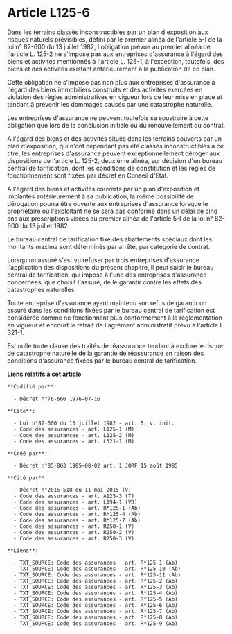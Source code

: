 # Article L125-6

Dans les terrains classés inconstructibles par un plan d'exposition aux risques naturels prévisibles, défini par le premier
alinéa de l'article 5-I de la loi n° 82-600 du 13 juillet 1982, l'obligation prévue au premier alinéa de l'article L. 125-2
ne s'impose pas aux entreprises d'assurance à l'égard des biens et activités mentionnés à l'article L. 125-1, à l'exception,
toutefois, des biens et des activités existant antérieurement à la publication de ce plan.

Cette obligation ne s'impose pas non plus aux entreprises d'assurance à l'égard des biens immobiliers construits et des
activités exercées en violation des règles administratives en vigueur lors de leur mise en place et tendant à prévenir les
dommages causés par une catastrophe naturelle.

Les entreprises d'assurance ne peuvent toutefois se soustraire à cette obligation que lors de la conclusion initiale ou du
renouvellement du contrat.

A l'égard des biens et des activités situés dans les terrains couverts par un plan d'exposition, qui n'ont cependant pas été
classés inconstructibles à ce titre, les entreprises d'assurance peuvent exceptionnellement déroger aux dispositions de
l'article L. 125-2, deuxième alinéa, sur décision d'un bureau central de tarification, dont les conditions de constitution et
les règles de fonctionnement sont fixées par décret en Conseil d'Etat.

A l'égard des biens et activités couverts par un plan d'exposition et implantés antérieurement à sa publication, la même
possibilité de dérogation pourra être ouverte aux entreprises d'assurance lorsque le propriétaire ou l'exploitant ne se sera
pas conformé dans un délai de cinq ans aux prescriptions visées au premier alinéa de l'article 5-I de la loi n° 82-600 du 13
juillet 1982.

Le bureau central de tarification fixe des abattements spéciaux dont les montants maxima sont déterminés par arrêté, par
catégorie de contrat.

Lorsqu'un assuré s'est vu refuser par trois entreprises d'assurance l'application des dispositions du présent chapitre, il
peut saisir le bureau central de tarification, qui impose à l'une des entreprises d'assurance concernées, que choisit
l'assuré, de le garantir contre les effets des catastrophes naturelles.

Toute entreprise d'assurance ayant maintenu son refus de garantir un assuré dans les conditions fixées par le bureau central
de tarification est considérée comme ne fonctionnant plus conformément à la réglementation en vigueur et encourt le retrait
de l'agrément administratif prévu à l'article L. 321-1.

Est nulle toute clause des traités de réassurance tendant à exclure le risque de catastrophe naturelle de la garantie de
réassurance en raison des conditions d'assurance fixées par le bureau central de tarification.

**Liens relatifs à cet article**

	**Codifié par**:

	  - Décret n°76-666 1976-07-16

	**Cite**:

	  - Loi n°82-600 du 13 juillet 1982 - art. 5, v. init.
	  - Code des assurances - art. L125-1 (M)
	  - Code des assurances - art. L125-2 (M)
	  - Code des assurances - art. L321-1 (M)

	**Créé par**:

	  - Décret n°85-863 1985-08-02 art. 1 JORF 15 août 1985

	**Cité par**:

	  - Décret n°2015-518 du 11 mai 2015 (V)
	  - Code des assurances - art. A125-3 (T)
	  - Code des assurances - art. L194-1 (VD)
	  - Code des assurances - art. R*125-1 (Ab)
	  - Code des assurances - art. R*125-4 (Ab)
	  - Code des assurances - art. R*125-7 (Ab)
	  - Code des assurances - art. R250-1 (V)
	  - Code des assurances - art. R250-2 (V)
	  - Code des assurances - art. R250-3 (V)

	**Liens**:

	  - TXT_SOURCE: Code des assurances - art. R*125-1 (Ab)
	  - TXT_SOURCE: Code des assurances - art. R*125-10 (Ab)
	  - TXT_SOURCE: Code des assurances - art. R*125-11 (Ab)
	  - TXT_SOURCE: Code des assurances - art. R*125-2 (Ab)
	  - TXT_SOURCE: Code des assurances - art. R*125-3 (Ab)
	  - TXT_SOURCE: Code des assurances - art. R*125-4 (Ab)
	  - TXT_SOURCE: Code des assurances - art. R*125-5 (Ab)
	  - TXT_SOURCE: Code des assurances - art. R*125-6 (Ab)
	  - TXT_SOURCE: Code des assurances - art. R*125-7 (Ab)
	  - TXT_SOURCE: Code des assurances - art. R*125-8 (Ab)
	  - TXT_SOURCE: Code des assurances - art. R*125-9 (Ab)

